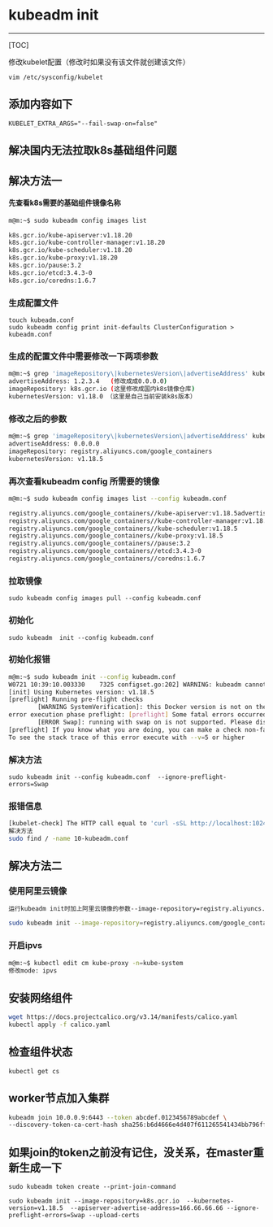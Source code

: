 # kubeadm init 

---

[TOC]

修改kubelet配置（修改时如果没有该文件就创建该文件）

`vim /etc/sysconfig/kubelet `

## 添加内容如下

`KUBELET_EXTRA_ARGS="--fail-swap-on=false"`

## 解决国内无法拉取k8s基础组件问题

## 解决方法一

#### 先查看k8s需要的基础组件镜像名称

```bash
m@m:~$ sudo kubeadm config images list

k8s.gcr.io/kube-apiserver:v1.18.20
k8s.gcr.io/kube-controller-manager:v1.18.20
k8s.gcr.io/kube-scheduler:v1.18.20
k8s.gcr.io/kube-proxy:v1.18.20
k8s.gcr.io/pause:3.2
k8s.gcr.io/etcd:3.4.3-0
k8s.gcr.io/coredns:1.6.7
```

### 生成配置文件

```bas
touch kubeadm.conf
sudo kubeadm config print init-defaults ClusterConfiguration > kubeadm.conf
```

### 生成的配置文件中需要修改一下两项参数

```bash
m@m:~$ grep 'imageRepository\|kubernetesVersion\|advertiseAddress' kubeadm.conf
advertiseAddress: 1.2.3.4   (修改成成0.0.0.0)
imageRepository: k8s.gcr.io (这里修改成国内k8s镜像仓库)
kubernetesVersion: v1.18.0 （这里是自己当前安装k8s版本）
```


### 修改之后的参数

```bash
m@m:~$ grep 'imageRepository\|kubernetesVersion\|advertiseAddress' kubeadm.conf
advertiseAddress: 0.0.0.0
imageRepository: registry.aliyuncs.com/google_containers
kubernetesVersion: v1.18.5
```

### 再次查看kubeadm config 所需要的镜像

```bash
m@m:~$ sudo kubeadm config images list --config kubeadm.conf

registry.aliyuncs.com/google_containers//kube-apiserver:v1.18.5advertiseAddress
registry.aliyuncs.com/google_containers//kube-controller-manager:v1.18.5
registry.aliyuncs.com/google_containers//kube-scheduler:v1.18.5
registry.aliyuncs.com/google_containers//kube-proxy:v1.18.5
registry.aliyuncs.com/google_containers//pause:3.2
registry.aliyuncs.com/google_containers//etcd:3.4.3-0
registry.aliyuncs.com/google_containers//coredns:1.6.7
```

### 拉取镜像

`sudo kubeadm config images pull --config kubeadm.conf`

### 初始化

`sudo kubeadm  init --config kubeadm.conf`

### 初始化报错

```bash
m@m:~$ sudo kubeadm init --config kubeadm.conf
W0721 10:39:10.003330    7325 configset.go:202] WARNING: kubeadm cannot validate component configs for API groups [kubelet.config.k8s.io kubeproxy.config.k8s.io]
[init] Using Kubernetes version: v1.18.5
[preflight] Running pre-flight checks
        [WARNING SystemVerification]: this Docker version is not on the list of validated versions: 20.10.7. Latest validated version: 19.03
error execution phase preflight: [preflight] Some fatal errors occurred:
        [ERROR Swap]: running with swap on is not supported. Please disable swap
[preflight] If you know what you are doing, you can make a check non-fatal with `--ignore-preflight-errors=...`（检查到swap交换分区未未关闭 提示添加--ignore-preflight-errors=Swap 方可解决）
To see the stack trace of this error execute with --v=5 or higher
```



### 解决方法

`sudo kubeadm init --config kubeadm.conf  --ignore-preflight-errors=Swap`

### 报错信息

```bash
[kubelet-check] The HTTP call equal to 'curl -sSL http://localhost:10248/healthz' failed with error: Get http://localhost:10248/healthz: dial tcp [::1]:10248: connect: connection refused.
解决方法
sudo find / -name 10-kubeadm.conf
```




## 解决方法二

### 使用阿里云镜像

```bash
运行kubeadm init时加上阿里云镜像的参数--image-repository=registry.aliyuncs.com/google_containers，如下：（版本改为自己需要的）

sudo kubeadm init --image-repository=registry.aliyuncs.com/google_containers  --kubernetes-version=v1.18.5 --pod-network-cidr=10.244.0.0/16 --service-cidr=10.96.0.0/16 --apiserver-advertise-address=166.66.66.66


```


### 开启ipvs

```bash
m@m:~$ kubectl edit cm kube-proxy -n=kube-system
修改mode: ipvs
```

## 安装网络组件

```bash
wget https://docs.projectcalico.org/v3.14/manifests/calico.yaml
kubectl apply -f calico.yaml
```

## 检查组件状态

`kubectl get cs`

## worker节点加入集群

```bash
kubeadm join 10.0.0.9:6443 --token abcdef.0123456789abcdef \
--discovery-token-ca-cert-hash sha256:b6d4666e4d407f611265541434bb796ff57c27cd706920ad58ba847b8a7fd109
```

## 如果join的token之前没有记住，没关系，在master重新生成一下

`sudo kubeadm token create --print-join-command`

`sudo kubeadm init --image-repository=k8s.gcr.io  --kubernetes-version=v1.18.5  --apiserver-advertise-address=166.66.66.66 --ignore-preflight-errors=Swap --upload-certs`
